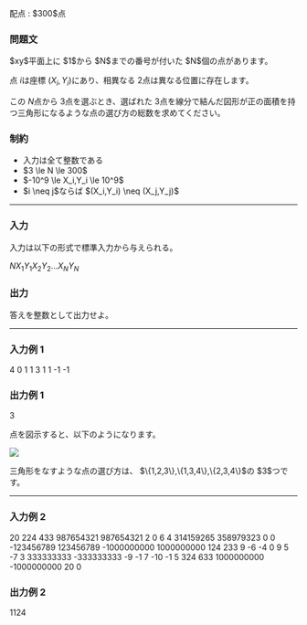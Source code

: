 
<div>

<span>

<span>

<p>
配点 : $300$点
</p>

<div>

<section>

### **問題文**

<p>
$xy$平面上に $1$から $N$までの番号が付いた $N$個の点があります。

点 $i$は座標 $(X_i,Y_i)$にあり、相異なる $2$点は異なる位置に存在します。

この $N$点から $3$点を選ぶとき、選ばれた $3$点を線分で結んだ図形が正の面積を持つ三角形になるような点の選び方の総数を求めてください。  
</p>

</section>

</div>

<div>

<section>

### **制約**

<ul>

<li>
入力は全て整数である
</li>

<li>
$3 \le N \le 300$
</li>

<li>
$-10^9 \le X_i,Y_i \le 10^9$
</li>

<li>
$i \neq j$ならば $(X_i,Y_i) \neq (X_j,Y_j)$
</li>

</ul>

</section>

</div>

---

<div>

<div>

<section>

### **入力**

<p>
入力は以下の形式で標準入力から与えられる。
</p>

<div>

$N$$X_1$$Y_1$$X_2$$Y_2$$\dots$$X_N$$Y_N$
</div>

</section>

</div>

<div>

<section>

### **出力**

<p>
答えを整数として出力せよ。
</p>

</section>

</div>

</div>

---

<div>

<section>

### **入力例 1**

<div>

4
0 1
1 3
1 1
-1 -1

</div>

</section>

</div>

<div>

<section>

### **出力例 1**

<div>

3

</div>

<p>
点を図示すると、以下のようになります。
</p>

<p>

<img src="https://img.atcoder.jp/ghi/11f8cb446cb2872c9a712c59195a1268.png">

</img>

</p>

<p>
三角形をなすような点の選び方は、 $\{1,2,3\},\{1,3,4\},\{2,3,4\}$の $3$つです。
</p>

</section>

</div>

---

<div>

<section>

### **入力例 2**

<div>

20
224 433
987654321 987654321
2 0
6 4
314159265 358979323
0 0
-123456789 123456789
-1000000000 1000000000
124 233
9 -6
-4 0
9 5
-7 3
333333333 -333333333
-9 -1
7 -10
-1 5
324 633
1000000000 -1000000000
20 0

</div>

</section>

</div>

<div>

<section>

### **出力例 2**

<div>

1124

</div>

</section>

</div>

</span>

</span>

</div>
